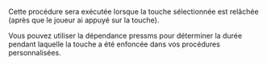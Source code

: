Cette procédure sera exécutée lorsque la touche sélectionnée est relâchée (après que le joueur ai appuyé sur la touche).

Vous pouvez utiliser la dépendance pressms pour déterminer la durée pendant laquelle la touche a été enfoncée dans vos procédures personnalisées.
